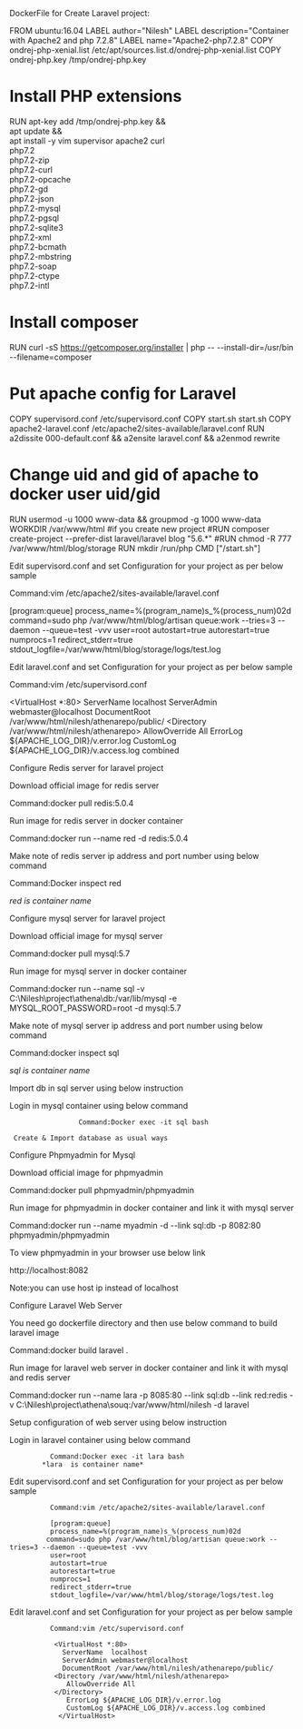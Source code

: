 DockerFile for Create Laravel project:

FROM ubuntu:16.04
LABEL author="Nilesh"
LABEL description="Container with Apache2 and php 7.2.8"
LABEL name="Apache2-php7.2.8"
COPY ondrej-php-xenial.list /etc/apt/sources.list.d/ondrej-php-xenial.list
COPY ondrej-php.key /tmp/ondrej-php.key
# Install PHP extensions
RUN apt-key add /tmp/ondrej-php.key && \
	apt update && \
	apt install -y vim supervisor apache2 curl\
	php7.2 \
  php7.2-zip \
  php7.2-curl \
  php7.2-opcache \
  php7.2-gd \
  php7.2-json \
  php7.2-mysql \
  php7.2-pgsql \
  php7.2-sqlite3 \
  php7.2-xml \
  php7.2-bcmath \
  php7.2-mbstring \
  php7.2-soap\
  php7.2-ctype\
  php7.2-intl
# Install composer
RUN curl -sS https://getcomposer.org/installer | php -- --install-dir=/usr/bin --filename=composer
# Put apache config for Laravel
COPY supervisord.conf /etc/supervisord.conf
COPY start.sh start.sh
COPY apache2-laravel.conf /etc/apache2/sites-available/laravel.conf
RUN a2dissite 000-default.conf && a2ensite laravel.conf && a2enmod rewrite
# Change uid and gid of apache to docker user uid/gid
RUN usermod -u 1000 www-data && groupmod -g 1000 www-data
WORKDIR /var/www/html
#if you create new project
#RUN composer create-project --prefer-dist laravel/laravel blog "5.6.*"
#RUN chmod -R 777 /var/www/html/blog/storage
RUN mkdir /run/php
CMD ["/start.sh"]





Edit  supervisord.conf and set Configuration for your project as per below sample

Command:vim /etc/apache2/sites-available/laravel.conf 

[program:queue]
process_name=%(program_name)s_%(process_num)02d
command=sudo php /var/www/html/blog/artisan queue:work --tries=3 --daemon --queue=test -vvv
user=root
autostart=true
autorestart=true
numprocs=1
redirect_stderr=true
stdout_logfile=/var/www/html/blog/storage/logs/test.log


Edit  laravel.conf and set Configuration for your project as per below sample

Command:vim /etc/supervisord.conf 

 <VirtualHost *:80>
   ServerName  localhost
   ServerAdmin webmaster@localhost
   DocumentRoot /var/www/html/nilesh/athenarepo/public/
 <Directory /var/www/html/nilesh/athenarepo>
    AllowOverride All
 </Directory>
    ErrorLog ${APACHE_LOG_DIR}/v.error.log
    CustomLog ${APACHE_LOG_DIR}/v.access.log combined
  </VirtualHost>

















Configure Redis server for laravel project


Download official image for redis server 

Command:docker pull  redis:5.0.4

Run image for redis server in docker container 

Command:docker run --name red -d  redis:5.0.4

Make note of redis server ip address and port number using below command

Command:Docker inspect red

*red is container name*

























Configure mysql server for laravel project



Download official image for mysql server 

Command:docker pull  mysql:5.7

Run image for mysql server in docker container 

Command:docker run --name sql -v C:\Nilesh\project\athena\db:/var/lib/mysql -e MYSQL_ROOT_PASSWORD=root -d mysql:5.7

Make note of mysql server ip address and port number using below command

Command:docker inspect sql 

*sql  is container name*


Import db in sql server using below instruction

Login in mysql container using below command

                     Command:Docker exec -it sql bash

     Create & Import database as usual ways 













Configure Phpmyadmin for Mysql


Download official image for phpmyadmin 

Command:docker pull phpmyadmin/phpmyadmin

Run image for phpmyadmin  in docker container and link it with mysql server

Command:docker run --name myadmin -d --link sql:db -p 8082:80 phpmyadmin/phpmyadmin 

To view phpmyadmin in your browser use below link

http://localhost:8082

Note:you can use host ip instead of localhost


























Configure Laravel Web Server 

You need go dockerfile directory and then  use  below command to build laravel image 

Command:docker build  laravel . 

Run image for laravel web server  in docker container and link it with mysql and redis server

Command:docker run --name lara -p 8085:80 --link sql:db  --link red:redis  -v  C:\Nilesh\project\athena\souq:/var/www/html/nilesh  -d laravel

Setup configuration of web server using below instruction

Login in laravel container using below command

              Command:Docker exec -it lara bash
            *lara  is container name*

Edit  supervisord.conf and set Configuration for your project as per below sample

              Command:vim /etc/apache2/sites-available/laravel.conf 

              [program:queue]
              process_name=%(program_name)s_%(process_num)02d
             command=sudo php /var/www/html/blog/artisan queue:work --tries=3 --daemon --queue=test -vvv
              user=root
              autostart=true
              autorestart=true
              numprocs=1
              redirect_stderr=true
              stdout_logfile=/var/www/html/blog/storage/logs/test.log

Edit  laravel.conf and set Configuration for your project as per below sample

              Command:vim /etc/supervisord.conf 

               <VirtualHost *:80>
                 ServerName  localhost
                 ServerAdmin webmaster@localhost
                 DocumentRoot /var/www/html/nilesh/athenarepo/public/
               <Directory /var/www/html/nilesh/athenarepo>
                  AllowOverride All 
               </Directory>
                  ErrorLog ${APACHE_LOG_DIR}/v.error.log
                  CustomLog ${APACHE_LOG_DIR}/v.access.log combined
                </VirtualHost>









